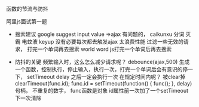 函数的节流与防抖

阿里js面试第一题
- 搜索建议
  google suggest
  input value =>ajax
  有问题的， caikunxu
  分词  灭霸 电蚊液
  keyup 没有必要每次都去触发ajax  太浪费性能
  过滤一些无效的请求， 打完一个单词再去搜索
  world word   js打完一个单词后再去搜索

- 防抖的关键
  频繁输入时，这么怎么减少请求呢？
  debounce(ajax,500) 生成一个函数，控制执行，停止输入，执行一次，打完一个单词后会有意识的停一下，
  setTimeout  delay 之后一定会执行一次
  在规定时间内呢？ 被clear掉
  clearTimeout(func.id);
  func.id = setTimeout(function() {
      func();
  }, delay)
  句柄， 不重复的数字， func函数是对象 id属性前一次加了一个setTimeout  下一次清除